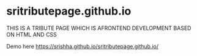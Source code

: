 # sritributepage.github.io
THIS IS A TRIBUTE PAGE WHICH IS AFRONTEND DEVELOPMENT BASED ON HTML AND CSS




Demo here https://srishha.github.io/sritributepage.github.io/
